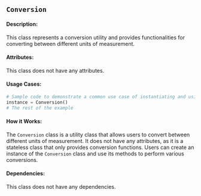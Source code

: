 ## `Conversion`

#### Description:
This class represents a conversion utility and provides functionalities for converting between different units of measurement.

#### Attributes:
This class does not have any attributes.

#### Usage Cases:

```python
# Sample code to demonstrate a common use case of instantiating and using the class
instance = Conversion()
# The rest of the example
```

#### How it Works:

The `Conversion` class is a utility class that allows users to convert between different units of measurement. It does not have any attributes, as it is a stateless class that only provides conversion functions. Users can create an instance of the `Conversion` class and use its methods to perform various conversions.

#### Dependencies:
This class does not have any dependencies.